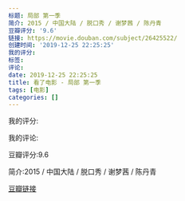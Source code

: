 ```yaml
---
标题: 局部 第一季
简介: 2015 / 中国大陆 / 脱口秀 / 谢梦茜 / 陈丹青
豆瓣评分: '9.6'
链接: https://movie.douban.com/subject/26425522/
创建时间: '2019-12-25 22:25:25'
我的评分:
标签:
评论:
date: 2019-12-25 22:25:25
title: 看了电影 - 局部 第一季
tags: [电影]
categories: []
---
```


我的评分:

我的评论:

豆瓣评分:9.6

简介:2015 / 中国大陆 / 脱口秀 / 谢梦茜 / 陈丹青

[豆瓣链接](https://movie.douban.com/subject/26425522/)

